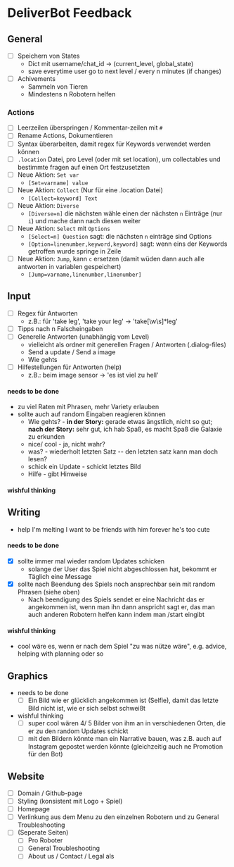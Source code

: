 # DeliverBot Feedback

## General
- [ ] Speichern von States
  - Dict mit username/chat_id -> (current_level, global_state)
  - save everytime user go to next level / every n minutes (if changes)
- [ ] Achivements
  - Sammeln von Tieren
  - Mindestens n Robotern helfen  

### Actions
- [ ] Leerzeilen überspringen / Kommentar-zeilen mit `#`
- [ ] Rename Actions, Dokumentieren
- [ ] Syntax überarbeiten, damit regex für Keywords verwendet werden können
- [ ] `.location` Datei, pro Level (oder mit set location), um collectables und bestimmte fragen auf einen Ort festzusetzten
- [ ] Neue Aktion: `Set var`
  - `[Set=varname] value`
- [ ] Neue Aktion: `Collect` (Nur für eine .location Datei)
  - `[Collect=keyword] Text`
- [ ] Neue Aktion: `Diverse`
  - `[Diverse=n]` die nächsten wähle einen der nächsten `n` Einträge (nur `i`) und mache dann nach diesen weiter
- [ ] Neue Aktion: `Select` mit `Options`
  - `[Select=n] Question` sagt: die nächsten `n` einträge sind Options
  - `[Option=linenumber,keyword,keyword]` sagt: wenn eins der Keywords getroffen wurde springe in Zeile
- [ ] Neue Aktion: `Jump`, kann `c` ersetzen (damit wüden dann auch alle antworten in variablen gespeichert)
  - `[Jump=varname,linenumber,linenumber]`
  
## Input  
- [ ] Regex für Antworten
  - z.B.: für 'take leg', 'take your leg' -> 'take[\w\s]*leg'
- [ ] Tipps nach n Falscheingaben
- [ ] Generelle Antworten (unabhängig vom Level)
  - vielleicht als ordner mit generellen Fragen / Antworten (.dialog-files) 
  - Send a update / Send a image
  - Wie gehts
- [ ] Hilfestellungen für Antworten (help)
  - z.B.: beim image sensor -> 'es ist viel zu hell'

#### needs to be done
+ zu viel Raten  mit Phrasen, mehr Variety erlauben
+ sollte auch auf random Eingaben reagieren können
  + Wie gehts? - **in der Story:** gerade etwas ängstlich, nicht so gut; **nach der Story:** sehr gut, ich hab Spaß, es macht Spaß die Galaxie zu erkunden
  + nice/ cool - ja, nicht wahr?
  + was? - wiederholt letzten Satz -- den letzten satz kann man doch lesen?
  + schick ein Update - schickt letztes Bild
  + Hilfe - gibt Hinweise  
#### wishful thinking


## Writing
+ help I'm melting I want to be friends with him forever he's too cute
#### needs to be done
- [x] sollte immer mal wieder random Updates schicken
  - solange der User das Spiel nicht abgeschlossen hat, bekommt er Täglich eine Message
- [x] sollte nach Beendung des Spiels noch ansprechbar sein mit random Phrasen (siehe oben)
  - Nach beendigung des Spiels sendet er eine Nachricht das er angekommen ist, wenn man ihn dann anspricht sagt er, das man auch anderen Robotern helfen kann indem man /start eingibt
#### wishful thinking
+ cool wäre es, wenn er nach dem Spiel "zu was nütze wäre", e.g. advice, helping with planning oder so

## Graphics
- needs to be done 
  - [ ] Ein Bild wie er glücklich angekommen ist (Selfie), damit das letzte Bild nicht ist, wie er sich selbst schweißt
- wishful thinking
  - [ ] super cool wären 4/ 5 Bilder von ihm an in verschiedenen Orten, die er zu den random Updates schickt
  - [ ] mit den Bildern könnte man ein Narrative bauen, was z.B. auch auf Instagram gepostet werden könnte (gleichzeitig auch ne Promotion für den Bot)

## Website
- [ ] Domain / Github-page
- [ ] Styling (konsistent mit Logo + Spiel)
- [ ] Homepage
- [ ] Verlinkung aus dem Menu zu den einzelnen Robotern und zu General Troubleshooting
- [ ] (Seperate Seiten)
  - [ ] Pro Roboter
  - [ ] General Troubleshooting
  - [ ] About us / Contact / Legal als 
